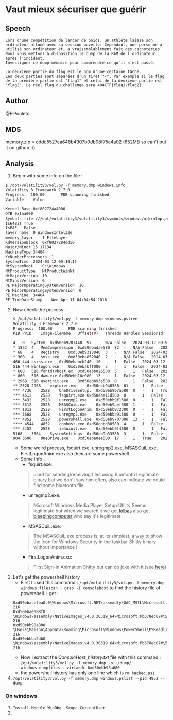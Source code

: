 # Vaut mieux sécuriser que guérir 

## Speech
```
Lors d'une compétition de lancer de poids, un athlète laisse son ordinateur allumé avec sa session ouverte. Cependant, une personne a utilisé son ordinateur et, a vraisemblablement fait des cachoteries. Nous vous mettons à disposition le dump de la RAM de l'ordinateur après l'incident.
Investiguez ce dump mémoire pour comprendre ce qu'il s'est passé.

La deuxième partie du flag est le nom d'une certaine tâche.
Les deux parties sont séparées d'un tiret "-". Par exemple si le flag de la première partie est "flag1" et celui de la deuxième partie est "flag2". Le réel flag du challenge sera 404CTF{flag1-flag2}
```

## Author
@ElPouleto

## MD5
memory.zip = cdde5527ea648b4907b0db08f75a4a02 (652MB so can't put it on github :/)

## Analysis
1. Begin with some info on the file :
```bash
$ /opt/volatility3/vol.py -f memory.dmp windows.info
Volatility 3 Framework 2.7.0
Progress:  100.00		PDB scanning finished                                                                                              
Variable	Value

Kernel Base	0xf802724a4000
DTB	0x1aa000
Symbols	file:///opt/volatility3/volatility3/symbols/windows/ntkrnlmp.pdb/039281E5F80D4711858194C121C9D89D-1.json.xz
Is64Bit	True
IsPAE	False
layer_name	0 WindowsIntel32e
memory_layer	1 FileLayer
KdVersionBlock	0xf8027284dd50
Major/Minor	15.17134
MachineType	34404
KeNumberProcessors	1
SystemTime	2024-03-12 09:10:11
NtSystemRoot	C:\Windows
NtProductType	NtProductWinNt
NtMajorVersion	10
NtMinorVersion	0
PE MajorOperatingSystemVersion	10
PE MinorOperatingSystemVersion	0
PE Machine	34404
PE TimeDateStamp	Wed Apr 11 04:04:54 2018
```
2. Now check the process :
    ```bash
    $ /opt/volatility3/vol.py -f memory.dmp windows.pstree
    Volatility 3 Framework 2.7.0
    Progress:  100.00		PDB scanning finished                        
    PID	PPID	ImageFileName	Offset(V)	Threads	Handles	SessionId	Wow64	CreateTime	ExitTime	Audit	Cmd	Path

    4	0	System	0xd50eb9287440	97	-	N/A	False	2024-03-12 09:57:33.000000 	N/A	-	-	-
    * 1832	4	MemCompression	0xd50ebadae580	82	-	N/A	False	2024-03-12 08:57:52.000000 	N/A	MemCompression	-	-
    * 68	4	Registry	0xd50eb9310040	3	-	N/A	False	2024-03-12 09:57:32.000000 	N/A	Registry	-	-
    * 300	4	smss.exe	0xd50eba852040	2	-	N/A	False	2024-03-12 09:57:33.000000 	N/A	\Device\HarddiskVolume1\Windows\System32\smss.exe	\SystemRoot\System32\smss.exe	\SystemRoot\System32\smss.exe
    460	444	csrss.exe	0xd50ebabcb240	10	-	1	False	2024-03-12 09:57:36.000000 	N/A	\Device\HarddiskVolume1\Windows\System32\csrss.exe	%SystemRoot%\system32\csrss.exe ObjectDirectory=\Windows SharedSection=1024,20480,768 Windows=On SubSystemType=Windows ServerDll=basesrv,1 ServerDll=winsrv:UserServerDllInitialization,3 ServerDll=sxssrv,4 ProfileControl=Off MaxRequestThreads=16	C:\Windows\system32\csrss.exe
    516	444	winlogon.exe	0xd50ebabff080	3	-	1	False	2024-03-12 09:57:36.000000 	N/A	\Device\HarddiskVolume1\Windows\System32\winlogon.exe	winlogon.exe	C:\Windows\system32\winlogon.exe
    * 680	516	fontdrvhost.ex	0xd50ebb026580	5	-	1	False	2024-03-12 09:57:37.000000 	N/A	\Device\HarddiskVolume1\Windows\System32\fontdrvhost.exe	"fontdrvhost.exe"	C:\Windows\system32\fontdrvhost.exe
    * 860	516	dwm.exe	0xd50ebb10c080	13	-	1	False	2024-03-12 09:57:37.000000 	N/A	\Device\HarddiskVolume1\Windows\System32\dwm.exe	"dwm.exe"	C:\Windows\system32\dwm.exe
    * 2968	516	userinit.exe	0xd50ebb93e580	0	-	1	False	2024-03-12 08:58:11.000000 	2024-03-12 08:58:40.000000 	\Device\HarddiskVolume1\Windows\System32\userinit.exe	-	-
    ** 2528	2968	explorer.exe	0xd50ebb940580	61	-	1	False	2024-03-12 08:58:11.000000 	N/A	\Device\HarddiskVolume1\Windows\explorer.exe	C:\Windows\Explorer.EXE	C:\Windows\Explorer.EXE
    *** 4736	2528	OneDriveSetup.	0xd50eb9b7a580	0	-	1	True	2024-03-12 09:00:13.000000 	2024-03-12 09:03:45.000000 	\Device\HarddiskVolume1\Windows\SysWOW64\OneDriveSetup.exe	-	-
    *** 4612	2528	fsquirt.exe	0xd50eba11d580	0	-	1	False	2024-03-12 09:00:02.000000 	2024-03-12 09:00:02.000000 	\Device\HarddiskVolume1\Windows\System32\fsquirt.exe	-	-
    *** 3432	2528	unregmp2.exe	0xd50ebb9f1580	0	-	1	False	2024-03-12 08:58:14.000000 	2024-03-12 08:58:14.000000 	\Device\HarddiskVolume1\Windows\System32\unregmp2.exe	-	-
    *** 5512	2528	MSASCuiL.exe	0xd50eb9aef580	1	-	1	False	2024-03-12 09:00:12.000000 	N/A	\Device\HarddiskVolume1\Program Files\Windows Defender\MSASCuiL.exe	"C:\Program Files\Windows Defender\MSASCuiL.exe" 	C:\Program Files\Windows Defender\MSASCuiL.exe
    *** 1012	2528	FirstLogonAnim	0xd50ebb972300	0	-	1	False	2024-03-12 08:58:11.000000 	2024-03-12 08:59:58.000000 	\Device\HarddiskVolume1\Windows\System32\oobe\FirstLogonAnim.exe	-	-
    *** 3668	2528	unregmp2.exe	0xd50ebba91580	0	-	1	False	2024-03-12 08:58:15.000000 	2024-03-12 08:58:15.000000 	\Device\HarddiskVolume1\Windows\System32\unregmp2.exe	-	-
    *** 4852	2528	powershell.exe	0xd50eb9707080	13	-	1	False	2024-03-12 09:07:46.000000 	N/A	\Device\HarddiskVolume1\Windows\System32\WindowsPowerShell\v1.0\powershell.exe	"C:\Windows\system32\WindowsPowerShell\v1.0\PowerShell.exe" 	C:\Windows\system32\WindowsPowerShell\v1.0\PowerShell.exe
    **** 4544	4852	conhost.exe	0xd50ebbd88580	4	-	1	False	2024-03-12 09:07:46.000000 	N/A	\Device\HarddiskVolume1\Windows\System32\conhost.exe	\??\C:\Windows\system32\conhost.exe 0x4	C:\Windows\system32\conhost.exe
    *** 3452	2528	ie4uinit.exe	0xd50ebb9f4580	0	-	1	False	2024-03-12 08:58:14.000000 	2024-03-12 08:58:15.000000 	\Device\HarddiskVolume1\Windows\System32\ie4uinit.exe	-	-
    5168	3664	SystemSettings	0xd50eb9b33580	3	-	1	False	2024-03-12 09:00:48.000000 	N/A	\Device\HarddiskVolume1\Windows\System32\SystemSettingsAdminFlows.exe	"C:\Windows\system32\SystemSettingsAdminFlows.exe" LanguagePackInstaller	C:\Windows\system32\SystemSettingsAdminFlows.exe
    904	3600	OneDrive.exe	0xd50eba0ee580	17	-	1	True	2024-03-12 09:04:03.000000 	N/A	\Device\HarddiskVolume1\Users\Maison\AppData\Local\Microsoft\OneDrive\OneDrive.exe	 /updateInstalled /background	C:\Users\Maison\AppData\Local\Microsoft\OneDrive\OneDrive.exe
    ```
    - Some weird process, fsquirt.exe, unregmp2.exe, MSASCuiL.exe, FirstLogonAnim.exe also they are some powershell.
    - Some info :
        - fsquirt.exe:
        > used for sending/receiving files using Bluetooth
        Legitimate binary but we don't saw him often, also can indicate we could find some bluetooth file
        - unregmp2.exe:
        > Microsoft Windows Media Player Setup Utility
        Seems legitimate but when we search it we get [lolbas](https://lolbas-project.github.io/lolbas/Binaries/Unregmp2/) also get [bleepingcomputer](https://www.bleepingcomputer.com/startups/25537/unregmp2.exe/) who say it's legitimate
        - MSASCuiL.exe:
        > The MSASCuiL.exe process is, at its simplest, a way to show the icon for Windows Security in the taskbar
        Shitty binary without importance !
        - FirstLogonAnim.exe:
        > First Sign-in Animation
        Shitty but can do joke with it (see [here](https://twitter.com/Hexacorn/status/1482297012116668419?lang=en))
3. Let's get the powershell history
    - First I used this command : `/opt/volatility3/vol.py -f memory.dmp windows.filescan | grep -i consolehost` to find the history file of powershell. I get :
    ```
    0xd50ebacefba0.0\Windows\Microsoft.NET\assembly\GAC_MSIL\Microsoft.PowerShell.ConsoleHost.Resources\v4.0_3.0.0.0_fr_31bf3856ad364e35\Microsoft.PowerShell.ConsoleHost.Resources.dll	216
    0xd50ebae088f0	\Windows\assembly\NativeImages_v4.0.30319_64\Microsoft.Pb378ec07#\58553ff4dedf0b1dd22a283773a566fc\Microsoft.PowerShell.ConsoleHost.ni.dll	216
    0xd50ebb98a080	\Users\Maison\AppData\Roaming\Microsoft\Windows\PowerShell\PSReadline\ConsoleHost_history.txt	216
    0xd50ebbba2db0	\Windows\assembly\NativeImages_v4.0.30319_64\Microsoft.Pb378ec07#\58553ff4dedf0b1dd22a283773a566fc\Microsoft.PowerShell.ConsoleHost.ni.dll.aux	216
    ```
    - Now I extract the *ConsoleHost_history.txt* file with this command : `/opt/volatility3/vol.py -f memory.dmp -o ./dump/ windows.dumpfiles --virtaddr 0xd50ebb98a080`
    - the powershell history has only one line which is `rm hacked.ps1`
4. `/opt/volatility3/vol.py -f memory.dmp windows.pslist --pid 4852 --dump`


### On windows 
1. `Install-Module WinDbg -Scope CurrentUser`
2. 